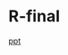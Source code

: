 # R-final
[ppt](https://docs.google.com/presentation/d/12mW2oXsylFs6t_WLFfrPDYxZoa_teUy65g58cuuXm44/edit#slide=id.g35f391192_04)
